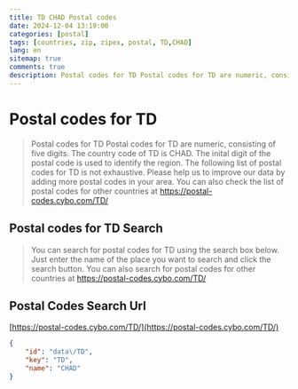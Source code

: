 ```yaml
---
title: TD CHAD Postal codes 
date: 2024-12-04 13:19:00
categories: [postal]
tags: [countries, zip, zipex, postal, TD,CHAD]
lang: en
sitemap: true
comments: true
description: Postal codes for TD Postal codes for TD are numeric, consisting of five digits. The country code of TD is CHAD. The inital digit of the postal code is used to identify the region. The following list of postal codes for TD is not exhaustive. Please help us to improve our data by adding more postal codes in your area. You can also check the list of postal codes for other countries at https://postal-codes.cybo.com/TD/
---
```


# Postal codes for TD
> Postal codes for TD Postal codes for TD are numeric, consisting of five digits. The country code of TD is CHAD. The inital digit of the postal code is used to identify the region. The following list of postal codes for TD is not exhaustive. Please help us to improve our data by adding more postal codes in your area. You can also check the list of postal codes for other countries at https://postal-codes.cybo.com/TD/

## Postal codes for TD Search 
> You can search for postal codes for TD using the search box below. Just enter the name of the place you want to search and click the search button. You can also search for postal codes for other countries at https://postal-codes.cybo.com/TD/

## Postal Codes Search Url

[https://postal-codes.cybo.com/TD/](https://postal-codes.cybo.com/TD/)
```json
{
    "id": "data\/TD",
    "key": "TD",
    "name": "CHAD"
}
```
